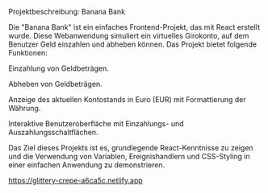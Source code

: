Projektbeschreibung: Banana Bank

Die "Banana Bank" ist ein einfaches Frontend-Projekt, das mit React erstellt wurde. Diese Webanwendung simuliert ein virtuelles Girokonto, auf dem Benutzer Geld einzahlen und abheben können. Das Projekt bietet folgende Funktionen:

Einzahlung von Geldbeträgen.

Abheben von Geldbeträgen.

Anzeige des aktuellen Kontostands in Euro (EUR) mit Formattierung der Währung.

Interaktive Benutzeroberfläche mit Einzahlungs- und Auszahlungsschaltflächen.

Das Ziel dieses Projekts ist es, grundlegende React-Kenntnisse zu zeigen und die Verwendung von Variablen, Ereignishandlern und CSS-Styling in einer einfachen Anwendung zu demonstrieren.


https://glittery-crepe-a6ca5c.netlify.app
